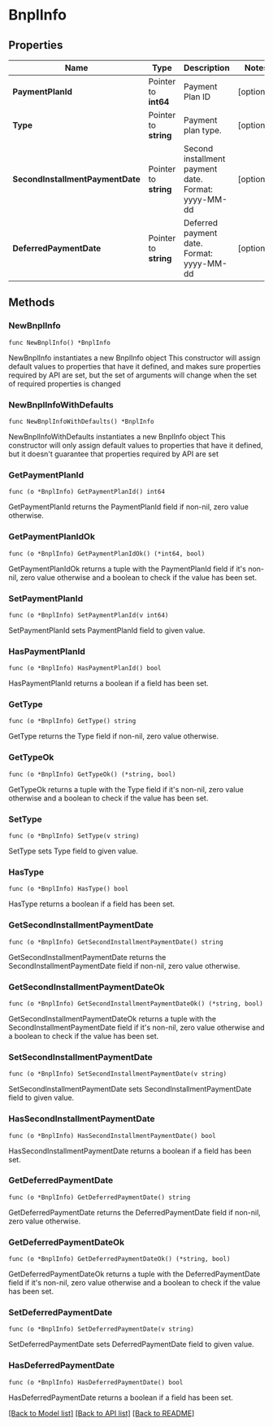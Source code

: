 # BnplInfo

## Properties

Name | Type | Description | Notes
------------ | ------------- | ------------- | -------------
**PaymentPlanId** | Pointer to **int64** | Payment Plan ID | [optional] 
**Type** | Pointer to **string** | Payment plan type. | [optional] 
**SecondInstallmentPaymentDate** | Pointer to **string** | Second installment payment date.  Format: yyyy-MM-dd | [optional] 
**DeferredPaymentDate** | Pointer to **string** | Deferred payment date.  Format: yyyy-MM-dd | [optional] 

## Methods

### NewBnplInfo

`func NewBnplInfo() *BnplInfo`

NewBnplInfo instantiates a new BnplInfo object
This constructor will assign default values to properties that have it defined,
and makes sure properties required by API are set, but the set of arguments
will change when the set of required properties is changed

### NewBnplInfoWithDefaults

`func NewBnplInfoWithDefaults() *BnplInfo`

NewBnplInfoWithDefaults instantiates a new BnplInfo object
This constructor will only assign default values to properties that have it defined,
but it doesn't guarantee that properties required by API are set

### GetPaymentPlanId

`func (o *BnplInfo) GetPaymentPlanId() int64`

GetPaymentPlanId returns the PaymentPlanId field if non-nil, zero value otherwise.

### GetPaymentPlanIdOk

`func (o *BnplInfo) GetPaymentPlanIdOk() (*int64, bool)`

GetPaymentPlanIdOk returns a tuple with the PaymentPlanId field if it's non-nil, zero value otherwise
and a boolean to check if the value has been set.

### SetPaymentPlanId

`func (o *BnplInfo) SetPaymentPlanId(v int64)`

SetPaymentPlanId sets PaymentPlanId field to given value.

### HasPaymentPlanId

`func (o *BnplInfo) HasPaymentPlanId() bool`

HasPaymentPlanId returns a boolean if a field has been set.

### GetType

`func (o *BnplInfo) GetType() string`

GetType returns the Type field if non-nil, zero value otherwise.

### GetTypeOk

`func (o *BnplInfo) GetTypeOk() (*string, bool)`

GetTypeOk returns a tuple with the Type field if it's non-nil, zero value otherwise
and a boolean to check if the value has been set.

### SetType

`func (o *BnplInfo) SetType(v string)`

SetType sets Type field to given value.

### HasType

`func (o *BnplInfo) HasType() bool`

HasType returns a boolean if a field has been set.

### GetSecondInstallmentPaymentDate

`func (o *BnplInfo) GetSecondInstallmentPaymentDate() string`

GetSecondInstallmentPaymentDate returns the SecondInstallmentPaymentDate field if non-nil, zero value otherwise.

### GetSecondInstallmentPaymentDateOk

`func (o *BnplInfo) GetSecondInstallmentPaymentDateOk() (*string, bool)`

GetSecondInstallmentPaymentDateOk returns a tuple with the SecondInstallmentPaymentDate field if it's non-nil, zero value otherwise
and a boolean to check if the value has been set.

### SetSecondInstallmentPaymentDate

`func (o *BnplInfo) SetSecondInstallmentPaymentDate(v string)`

SetSecondInstallmentPaymentDate sets SecondInstallmentPaymentDate field to given value.

### HasSecondInstallmentPaymentDate

`func (o *BnplInfo) HasSecondInstallmentPaymentDate() bool`

HasSecondInstallmentPaymentDate returns a boolean if a field has been set.

### GetDeferredPaymentDate

`func (o *BnplInfo) GetDeferredPaymentDate() string`

GetDeferredPaymentDate returns the DeferredPaymentDate field if non-nil, zero value otherwise.

### GetDeferredPaymentDateOk

`func (o *BnplInfo) GetDeferredPaymentDateOk() (*string, bool)`

GetDeferredPaymentDateOk returns a tuple with the DeferredPaymentDate field if it's non-nil, zero value otherwise
and a boolean to check if the value has been set.

### SetDeferredPaymentDate

`func (o *BnplInfo) SetDeferredPaymentDate(v string)`

SetDeferredPaymentDate sets DeferredPaymentDate field to given value.

### HasDeferredPaymentDate

`func (o *BnplInfo) HasDeferredPaymentDate() bool`

HasDeferredPaymentDate returns a boolean if a field has been set.


[[Back to Model list]](../README.md#documentation-for-models) [[Back to API list]](../README.md#documentation-for-api-endpoints) [[Back to README]](../README.md)


